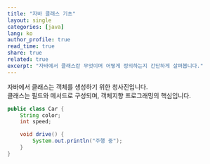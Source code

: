 ```yaml
---
title: "자바 클래스 기초"
layout: single
categories: [java]
lang: ko
author_profile: true
read_time: true
share: true
related: true
excerpt: "자바에서 클래스란 무엇이며 어떻게 정의하는지 간단하게 살펴봅니다."
---
```


자바에서 클래스는 객체를 생성하기 위한 청사진입니다.  
클래스는 필드와 메서드로 구성되며, 객체지향 프로그래밍의 핵심입니다.

```java
public class Car {
    String color;
    int speed;

    void drive() {
        System.out.println("주행 중");
    }
}
